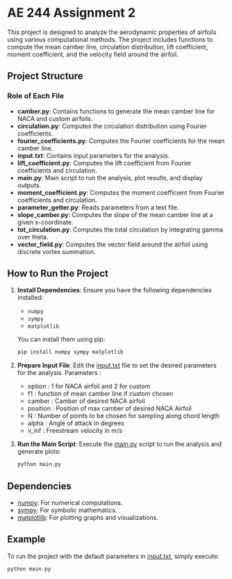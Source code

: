 
# AE 244 Assignment 2

This project is designed to analyze the aerodynamic properties of airfoils using various computational methods. The project includes functions to compute the mean camber line, circulation distribution, lift coefficient, moment coefficient, and the velocity field around the airfoil.

## Project Structure
### Role of Each File

- **camber.py**: Contains functions to generate the mean camber line for NACA and custom airfoils.
- **circulation.py**: Computes the circulation distribution using Fourier coefficients.
- **fourier_coefficients.py**: Computes the Fourier coefficients for the mean camber line.
- **input.txt**: Contains input parameters for the analysis.
- **lift_coefficient.py**: Computes the lift coefficient from Fourier coefficients and circulation.
- **main.py**: Main script to run the analysis, plot results, and display outputs.
- **moment_coefficient.py**: Computes the moment coefficient from Fourier coefficients and circulation.
- **parameter_getter.py**: Reads parameters from a text file.
- **slope_camber.py**: Computes the slope of the mean camber line at a given x-coordinate.
- **tot_circulation.py**: Computes the total circulation by integrating gamma over theta.
- **vector_field.py**: Computes the vector field around the airfoil using discrete vortex summation.

## How to Run the Project

1. **Install Dependencies**:
    Ensure you have the following dependencies installed:
    - `numpy`
    - `sympy`
    - `matplotlib`

    You can install them using pip:
    ```sh
    pip install numpy sympy matplotlib
    ```

2. **Prepare Input File**:
    Edit the [input.txt](./input.txt) file to set the desired parameters for the analysis.
    Parameters :
    - option : 1 for NACA airfoil and 2 for custom
    - f1 : function of mean camber line if custom chosen
    - camber : Camber of desired NACA airfoil
    - position : Position of max camber of desired NACA Airfoil
    - N : Number of points to be chosen for sampling along chord length
    - alpha : Angle of attack in degrees
    - v_inf : Freestream velocity in m/s

3. **Run the Main Script**:
    Execute the [main.py](./main.py) script to run the analysis and generate plots:
    ```sh
    python main.py
    ```

## Dependencies

- [numpy](http://_vscodecontentref_/16): For numerical computations.
- [sympy](http://_vscodecontentref_/17): For symbolic mathematics.
- [matplotlib](http://_vscodecontentref_/18): For plotting graphs and visualizations.

## Example

To run the project with the default parameters in [input.txt](./input.txt), simply execute:
```sh
python main.py